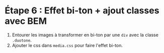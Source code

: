 # Étape 6 : Effet bi-ton + ajout classes avec BEM

1. Entourer les images à transformer en bi-ton par une `div` avec la classe `.duotone`.
2. Ajouter le css dans `media.css` pour faire l'effet bi-ton.